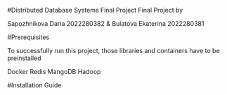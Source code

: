 #Distributed Database Systems Final Project
Final Project by

Sapozhnikova Daria 2022280382 & Bulatova Ekaterina 2022280381

#Prerequisites

To successfully run this project, those libraries and containers have to be preinstalled
 
Docker
Redis
MangoDB
Hadoop

#Installation Guide






